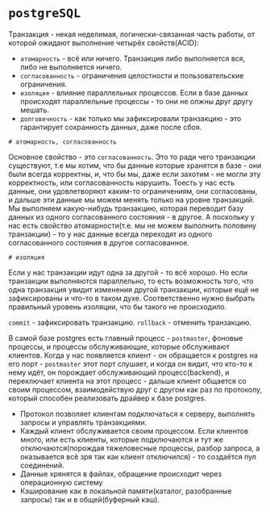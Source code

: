 `postgreSQL`
=
Транзакция - некая неделимая, логически-связанная часть работы, от которой ожидают выполнение четырёх свойcтв(ACID):

- `атомарность` - всё или ничего. Транзакция либо выполняется вся, либо не выполняется ничего.
- `согласованность` - ограничения целостности и пользовательские ограничения.
- `изоляция` - влияние параллельных процессов. Если в базе данных происходят параллельные процессы - то они не олжны друг другу мешать.
- `долговечность` - как только мы зафиксировали транзакцию - это гарантирует сохранность данных, даже после сбоя.

`# атомарность, согласованность`

Основное свойство - это `согласованность`. Это то ради чего транзакции существуют, т.е мы хотим, что бы данные которые хранятся
в базе - они были всегда корректны, и, что бы мы, даже если захотим - не могли эту корректность, или согласованность нарушить.
Тоесть у нас есть данные, они удовлетворяют каким-то ограничениям, они согласованы, и дальше эти данные мы можем менять
только на уровне транзакций. Мы выполняем какую-нибудь транзакцию, которая переводит базу данных из одного согласованного состояния - в другое.
А поскольку у нас есть свойство атомарности(т.е. мы не можем выполнить половину транзакции) - то у нас данные всегда
переходят из одного согласованного состояния в другое согласованное.

`# изоляция`

Если у нас транзакции идут одна за другой - то всё хорошо. Но если транзакции выполняются параллельно, то есть возможность того, что
одна транзакция увидит изменения другой транзакции, которые ещё не зафиксированы и что-то в таком духе. Соответственно
нужно выбрать правильный уровень изоляции, что бы такого не происходило.

`commit` - зафиксировать транзакцию.
`rollback` - отменить транзакцию.


В самой базе postgres есть главный процесс - `postmaster`, фоновые процессы, и процессы обслуживающие, которые обслуживают клиентов.
Когда у нас появляется клиент - он обращается к postgres на его порт - `postmaster` этот порт слушает, и когда он видит, что кто-то к нему идёт,
он порождает обслуживающий процесс(backend), и переключает клиента на этот процесс - дальше клиент общается со своим процессом, взаимодействую
друг с другом как раз по протоколу, который способен реализовать драйвер к базе postgres.

- Протокол позволяет клиентам подключаться к серверу, выполнять запросы и управлять транзакциями.
- Каждый клиент обслуживается своим процессом. Если клиентов много, или есть клиенты, которые подключаются и 
тут же отключаются(порождая тяжеловесные процессы, разбор запроса, а оказывается всё зря так как клиент отключился) - то создаётся пул соединений.
- Данные хрянятся в файлах, обращение происходит через операционную систему
- Кэширование как в локальной памяти(каталог, разобранные запросы) так и в общей(буферный кэш).



